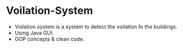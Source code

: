 # Voilation-System
- Voilation system is a system to detect the voilation fo the buildings.
- Using Java GUI.
- OOP concepts & clean code. 
